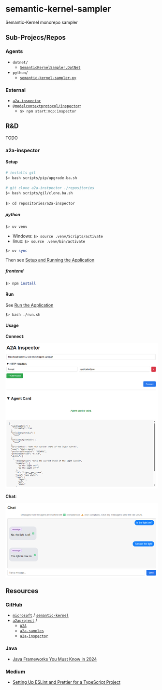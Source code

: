 # semantic-kernel-sampler

Semantic-Kernel monorepo sampler

## Sub-Projecs/Repos

### Agents

- `dotnet/`
  - [`SemanticKernelSampler.DotNet`](./dotnet/)
- `python/`
  - [`semantic-kernel-sampler-py`](./python/semantic-kernel-sampler-py)

### External

- [`a2a-inspector`](https://github.com/a2aproject/a2a-inspector)
- [`@modelcontextprotocol/inspector`](./package.json):
  - `$> npm start:mcp:inspector`

## R&D

TODO

### a2a-inspector

#### Setup

```bash
# installs gil
$> bash scripts/pip/upgrade.ba.sh

# git clone a2a-instpector ./repositories
$> bash scripts/gil/clone.ba.sh

$> cd repositories/a2a-inspector
```

##### python

```bash
$> uv venv
```

- Windows: `$> source .venv/Scripts/activate`
- linux: `$> source .venv/bin/activate`

```bash
$> uv sync
```

Then see [Setup and Running the Application](https://github.com/a2aproject/a2a-inspector?tab=readme-ov-file#setup-and-running-the-application)

##### frontend

```bash
$> npm install
```

#### Run

See [Run the Application](https://github.com/a2aproject/a2a-inspector?tab=readme-ov-file#3-run-the-application)

```bash
$> bash ./run.sh
```

#### Usage

**Connect**:

![Connect](./assets/img/a2a-inspector/Connect.png)

**Chat**:

![Chat](./assets/img/semantic-kernel/plugins/light/Turn_on_the_light.png)

## Resources

### GitHub

- [`microsoft`](https://github.com/microsoft) / [`semantic-kernel`](https://github.com/microsoft/semantic-kernel)
- [`a2aproject`](https://github.com/a2aproject) /
  - [`A2A`](https://github.com/a2aproject/A2A)
  - [`a2a-samples`](https://github.com/a2aproject/a2a-samples)
  - [`a2a-inspector`](https://github.com/a2aproject/a2a-inspector)

### Java

- [Java Frameworks You Must Know in 2024](https://blog.jetbrains.com/idea/2024/04/java-frameworks-you-must-know-in-2024/)

### Medium

- [Setting Up ESLint and Prettier for a TypeScript Project](https://medium.com/@robinviktorsson/setting-up-eslint-and-prettier-for-a-typescript-project-aa2434417b8f)
